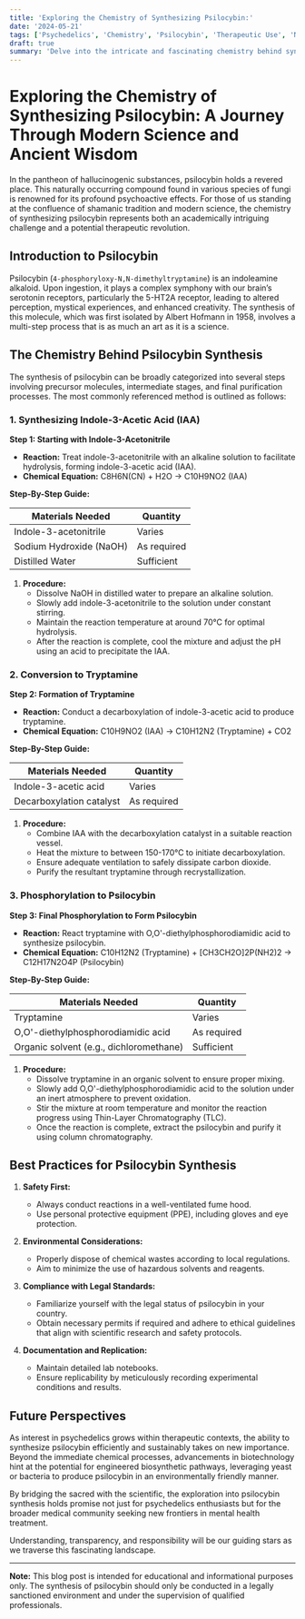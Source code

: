 ```yaml
---
title: 'Exploring the Chemistry of Synthesizing Psilocybin:'
date: '2024-05-21'
tags: ['Psychedelics', 'Chemistry', 'Psilocybin', 'Therapeutic Use', 'Neurochemistry', 'Pharmacology', 'Bioengineering']
draft: true
summary: 'Delve into the intricate and fascinating chemistry behind synthesizing psilocybin, and discover how this endeavor can revolutionize mental health treatment.'
---
```


# Exploring the Chemistry of Synthesizing Psilocybin: A Journey Through Modern Science and Ancient Wisdom

In the pantheon of hallucinogenic substances, psilocybin holds a revered place. This naturally occurring compound found in various species of fungi is renowned for its profound psychoactive effects. For those of us standing at the confluence of shamanic tradition and modern science, the chemistry of synthesizing psilocybin represents both an academically intriguing challenge and a potential therapeutic revolution.

## Introduction to Psilocybin

Psilocybin (`4-phosphoryloxy-N,N-dimethyltryptamine`) is an indoleamine alkaloid. Upon ingestion, it plays a complex symphony with our brain’s serotonin receptors, particularly the 5-HT2A receptor, leading to altered perception, mystical experiences, and enhanced creativity. The synthesis of this molecule, which was first isolated by Albert Hofmann in 1958, involves a multi-step process that is as much an art as it is a science.

## The Chemistry Behind Psilocybin Synthesis

The synthesis of psilocybin can be broadly categorized into several steps involving precursor molecules, intermediate stages, and final purification processes. The most commonly referenced method is outlined as follows:

### 1. Synthesizing Indole-3-Acetic Acid (IAA)

**Step 1: Starting with Indole-3-Acetonitrile**

- **Reaction:** Treat indole-3-acetonitrile with an alkaline solution to facilitate hydrolysis, forming indole-3-acetic acid (IAA).
- **Chemical Equation:** C8H6N(CN) + H2O → C10H9NO2 (IAA)

**Step-By-Step Guide:**

| Materials Needed       | Quantity      |
| ---------------------- | ------------- |
| Indole-3-acetonitrile  | Varies        |
| Sodium Hydroxide (NaOH)| As required   |
| Distilled Water        | Sufficient    |

1. **Procedure:**
   - Dissolve NaOH in distilled water to prepare an alkaline solution.
   - Slowly add indole-3-acetonitrile to the solution under constant stirring.
   - Maintain the reaction temperature at around 70°C for optimal hydrolysis.
   - After the reaction is complete, cool the mixture and adjust the pH using an acid to precipitate the IAA.

### 2. Conversion to Tryptamine

**Step 2: Formation of Tryptamine**

- **Reaction:** Conduct a decarboxylation of indole-3-acetic acid to produce tryptamine.
- **Chemical Equation:** C10H9NO2 (IAA) → C10H12N2 (Tryptamine) + CO2

**Step-By-Step Guide:**

| Materials Needed             | Quantity      |
| ---------------------------- | ------------- |
| Indole-3-acetic acid         | Varies        |
| Decarboxylation catalyst     | As required   |

1. **Procedure:**
   - Combine IAA with the decarboxylation catalyst in a suitable reaction vessel.
   - Heat the mixture to between 150-170°C to initiate decarboxylation.
   - Ensure adequate ventilation to safely dissipate carbon dioxide.
   - Purify the resultant tryptamine through recrystallization.

### 3. Phosphorylation to Psilocybin

**Step 3: Final Phosphorylation to Form Psilocybin**

- **Reaction:** React tryptamine with O,O'-diethylphosphorodiamidic acid to synthesize psilocybin.
- **Chemical Equation:** C10H12N2 (Tryptamine) + [CH3CH2O]2P(NH2)2 → C12H17N2O4P (Psilocybin)

**Step-By-Step Guide:**

| Materials Needed                       | Quantity      |
| -------------------------------------- | ------------- |
| Tryptamine                             | Varies        |
| O,O'-diethylphosphorodiamidic acid     | As required   |
| Organic solvent (e.g., dichloromethane)| Sufficient    |

1. **Procedure:**
   - Dissolve tryptamine in an organic solvent to ensure proper mixing.
   - Slowly add O,O'-diethylphosphorodiamidic acid to the solution under an inert atmosphere to prevent oxidation.
   - Stir the mixture at room temperature and monitor the reaction progress using Thin-Layer Chromatography (TLC).
   - Once the reaction is complete, extract the psilocybin and purify it using column chromatography.

## Best Practices for Psilocybin Synthesis

1. **Safety First:**
   - Always conduct reactions in a well-ventilated fume hood.
   - Use personal protective equipment (PPE), including gloves and eye protection.

2. **Environmental Considerations:**
   - Properly dispose of chemical wastes according to local regulations.
   - Aim to minimize the use of hazardous solvents and reagents.

3. **Compliance with Legal Standards:**
   - Familiarize yourself with the legal status of psilocybin in your country.
   - Obtain necessary permits if required and adhere to ethical guidelines that align with scientific research and safety protocols.

4. **Documentation and Replication:**
   - Maintain detailed lab notebooks.
   - Ensure replicability by meticulously recording experimental conditions and results.

## Future Perspectives

As interest in psychedelics grows within therapeutic contexts, the ability to synthesize psilocybin efficiently and sustainably takes on new importance. Beyond the immediate chemical processes, advancements in biotechnology hint at the potential for engineered biosynthetic pathways, leveraging yeast or bacteria to produce psilocybin in an environmentally friendly manner.

By bridging the sacred with the scientific, the exploration into psilocybin synthesis holds promise not just for psychedelics enthusiasts but for the broader medical community seeking new frontiers in mental health treatment.

Understanding, transparency, and responsibility will be our guiding stars as we traverse this fascinating landscape.

---

**Note:** This blog post is intended for educational and informational purposes only. The synthesis of psilocybin should only be conducted in a legally sanctioned environment and under the supervision of qualified professionals.